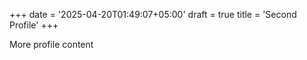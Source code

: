 +++
date = '2025-04-20T01:49:07+05:00'
draft = true
title = 'Second Profile'
+++

More profile content